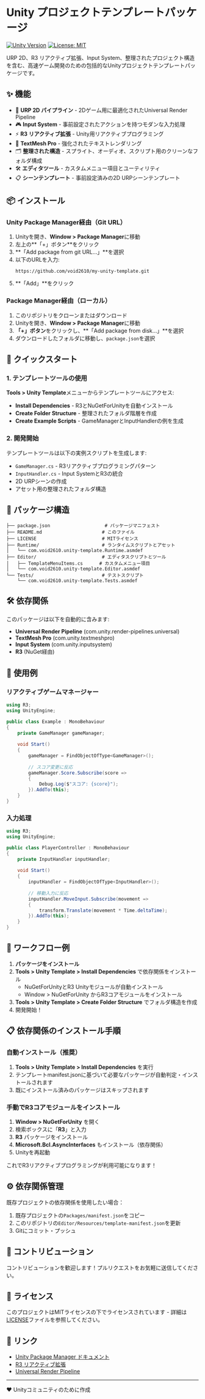 # Unity プロジェクトテンプレートパッケージ

[![Unity Version](https://img.shields.io/badge/Unity-2022.3+-green.svg)](https://unity3d.com/get-unity/download)
[![License: MIT](https://img.shields.io/badge/License-MIT-yellow.svg)](https://opensource.org/licenses/MIT)

URP 2D、R3 リアクティブ拡張、Input System、整理されたプロジェクト構造を含む、高速ゲーム開発のための包括的なUnityプロジェクトテンプレートパッケージです。

## ✨ 機能

- 🎨 **URP 2D パイプライン** - 2Dゲーム用に最適化されたUniversal Render Pipeline
- 🎮 **Input System** - 事前設定されたアクションを持つモダンな入力処理
- ⚡ **R3 リアクティブ拡張** - Unity用リアクティブプログラミング
- 📝 **TextMesh Pro** - 強化されたテキストレンダリング
- 🗂️ **整理された構造** - スプライト、オーディオ、スクリプト用のクリーンなフォルダ構成
- 🛠️ **エディタツール** - カスタムメニュー項目とユーティリティ
- 📋 **シーンテンプレート** - 事前設定済みの2D URPシーンテンプレート

## 📦 インストール

### Unity Package Manager経由（Git URL）

1. Unityを開き、**Window > Package Manager**に移動
2. 左上の**「+」ボタン**をクリック
3. **「Add package from git URL...」**を選択
4. 以下のURLを入力:
   ```
   https://github.com/void2610/my-unity-template.git
   ```
5. **「Add」**をクリック

### Package Manager経由（ローカル）

1. このリポジトリをクローンまたはダウンロード
2. Unityを開き、**Window > Package Manager**に移動
3. **「+」ボタン**をクリックし、**「Add package from disk...」**を選択
4. ダウンロードしたフォルダに移動し、`package.json`を選択

## 🚀 クイックスタート

### 1. テンプレートツールの使用

**Tools > Unity Template**メニューからテンプレートツールにアクセス:

- **Install Dependencies** - R3とNuGetForUnityを自動インストール
- **Create Folder Structure** - 整理されたフォルダ階層を作成
- **Create Example Scripts** - GameManagerとInputHandlerの例を生成

### 2. 開発開始

テンプレートツールは以下の実例スクリプトを生成します:

- `GameManager.cs` - R3リアクティブプログラミングパターン
- `InputHandler.cs` - Input SystemとR3の統合
- 2D URPシーンの作成
- アセット用の整理されたフォルダ構造

## 📁 パッケージ構造

```
├── package.json                    # パッケージマニフェスト
├── README.md                      # このファイル
├── LICENSE                        # MITライセンス
├── Runtime/                       # ランタイムスクリプトとアセット
│   └── com.void2610.unity-template.Runtime.asmdef
├── Editor/                        # エディタスクリプトとツール
│   ├── TemplateMenuItems.cs      # カスタムメニュー項目
│   └── com.void2610.unity-template.Editor.asmdef
└── Tests/                         # テストスクリプト
    └── com.void2610.unity-template.Tests.asmdef
```

## 🛠️ 依存関係

このパッケージは以下を自動的に含みます:

- **Universal Render Pipeline** (com.unity.render-pipelines.universal)
- **TextMesh Pro** (com.unity.textmeshpro)
- **Input System** (com.unity.inputsystem)
- **R3** (NuGet経由)

## 📖 使用例

### リアクティブゲームマネージャー

```csharp
using R3;
using UnityEngine;

public class Example : MonoBehaviour
{
    private GameManager gameManager;
    
    void Start()
    {
        gameManager = FindObjectOfType<GameManager>();
        
        // スコア変更に反応
        gameManager.Score.Subscribe(score => 
        {
            Debug.Log($"スコア: {score}");
        }).AddTo(this);
    }
}
```

### 入力処理

```csharp
using R3;
using UnityEngine;

public class PlayerController : MonoBehaviour
{
    private InputHandler inputHandler;
    
    void Start()
    {
        inputHandler = FindObjectOfType<InputHandler>();
        
        // 移動入力に反応
        inputHandler.MoveInput.Subscribe(movement => 
        {
            transform.Translate(movement * Time.deltaTime);
        }).AddTo(this);
    }
}
```

## 🚀 ワークフロー例

1. **パッケージをインストール**
2. **Tools > Unity Template > Install Dependencies** で依存関係をインストール
   - NuGetForUnityとR3 Unityモジュールが自動インストール
   - Window > NuGetForUnity からR3コアモジュールをインストール
3. **Tools > Unity Template > Create Folder Structure** でフォルダ構造を作成
4. 開発開始！

## 📋 依存関係のインストール手順

### 自動インストール（推奨）
1. **Tools > Unity Template > Install Dependencies** を実行
2. テンプレートmanifest.jsonに基づいて必要なパッケージが自動判定・インストールされます
3. 既にインストール済みのパッケージはスキップされます

### 手動でR3コアモジュールをインストール
1. **Window > NuGetForUnity** を開く
2. 検索ボックスに「**R3**」と入力
3. **R3** パッケージをインストール
4. **Microsoft.Bcl.AsyncInterfaces** もインストール（依存関係）
5. Unityを再起動

これでR3リアクティブプログラミングが利用可能になります！

## ⚙️ 依存関係管理

既存プロジェクトの依存関係を使用したい場合：

1. 既存プロジェクトの`Packages/manifest.json`をコピー
2. このリポジトリの`Editor/Resources/template-manifest.json`を更新
3. Gitにコミット・プッシュ

## 🤝 コントリビューション

コントリビューションを歓迎します！プルリクエストをお気軽に送信してください。

## 📄 ライセンス

このプロジェクトはMITライセンスの下でライセンスされています - 詳細は[LICENSE](LICENSE)ファイルを参照してください。

## 🔗 リンク

- [Unity Package Manager ドキュメント](https://docs.unity3d.com/Manual/upm-ui.html)
- [R3 リアクティブ拡張](https://github.com/Cysharp/R3)
- [Universal Render Pipeline](https://docs.unity3d.com/Packages/com.unity.render-pipelines.universal@latest)

---

❤️ Unityコミュニティのために作成